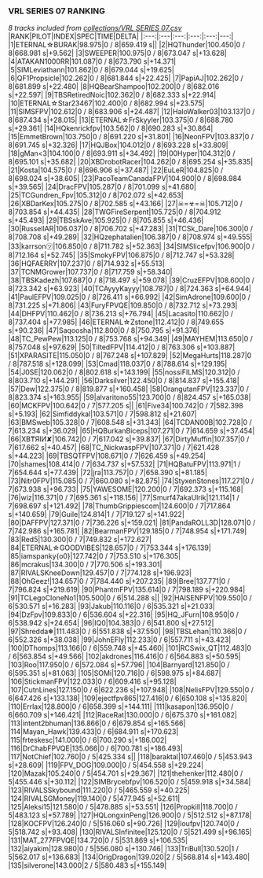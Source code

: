 ### VRL SERIES 07 RANKING
*8 tracks included from [collections/VRL SERIES 07.csv](/collections/VRL%20SERIES%2007.csv)*
|RANK|PILOT|INDEX|SPEC|TIME|DELTA|
|:---:|:---|:---:|:---:|:---:|---:|
|1|ETERNAL☆BURAK|98.975|0 / 8|659.419 s||
|2|HQThunder|100.450|0 / 8|668.981 s|+9.562|
|3|SWEEPER|100.975|0 / 8|673.047 s|+13.628|
|4|ATAKAN1000RR|101.087|0 / 8|673.790 s|+14.371|
|5|SIMLeviathann|101.862|0 / 8|679.044 s|+19.625|
|6|QF1Propsicle|102.262|0 / 8|681.844 s|+22.425|
|7|PapiAJ|102.262|0 / 8|681.899 s|+22.480|
|8|HQBearShampoo|102.200|0 / 8|682.016 s|+22.597|
|9|TBSRetiredNoic|102.362|0 / 8|682.333 s|+22.914|
|10|ETERNAL☆Star23467|102.400|0 / 8|682.994 s|+23.575|
|11|SIMSFPV|102.612|0 / 8|683.906 s|+24.487|
|12|HaloWalker03|103.137|0 / 8|687.434 s|+28.015|
|13|ETERNAL☆FrSkyyler|103.375|0 / 8|688.780 s|+29.361|
|14|HQkenrickfpv|103.562|0 / 8|690.283 s|+30.864|
|15|EmmetBrown|103.750|0 / 8|691.220 s|+31.801|
|16|NeonFPV|103.837|0 / 8|691.745 s|+32.326|
|17|HQJBox|104.012|0 / 8|693.228 s|+33.809|
|18|gMan&lt;3|104.100|0 / 8|693.911 s|+34.492|
|19|00Hyper|104.312|0 / 8|695.101 s|+35.682|
|20|XBDrobotRacer|104.262|0 / 8|695.254 s|+35.835|
|21|Kosta|104.575|0 / 8|696.906 s|+37.487|
|22|EuLeR|104.825|0 / 8|698.024 s|+38.605|
|23|PacoTeamCanadaFPV|104.900|0 / 8|698.984 s|+39.565|
|24|DracFPV|105.287|0 / 8|701.099 s|+41.680|
|25|TCGundren_Fpv|105.312|0 / 8|702.072 s|+42.653|
|26|XBDarKex|105.275|0 / 8|702.585 s|+43.166|
|27|☠=☣=☠|105.712|0 / 8|703.854 s|+44.435|
|28|TWGFireSerpent|105.725|0 / 8|704.912 s|+45.493|
|29|TBSskAve|105.925|0 / 8|705.855 s|+46.436|
|30|RussellAR|106.037|0 / 8|706.702 s|+47.283|
|31|TCSk_Dare|106.300|0 / 8|708.708 s|+49.289|
|32|HQzephatalien|106.387|0 / 8|708.974 s|+49.555|
|33|karrson㋡|106.850|0 / 8|711.782 s|+52.363|
|34|SIMSlicefpv|106.900|0 / 8|712.164 s|+52.745|
|35|SmokyFPV|106.875|0 / 8|712.747 s|+53.328|
|36|HQFAERRY|107.237|0 / 8|714.932 s|+55.513|
|37|TCNMGrower|107.737|0 / 8|717.759 s|+58.340|
|38|TBSKadezh|107.687|0 / 8|718.497 s|+59.078|
|39|CruzEFPV|108.600|0 / 8|723.342 s|+63.923|
|40|TCAyyyKayyy|108.787|0 / 8|724.363 s|+64.944|
|41|PaulEFPV|109.025|0 / 8|726.411 s|+66.992|
|42|SimAdrone|109.600|0 / 8|731.225 s|+71.806|
|43|FuryFPVQE|109.850|0 / 8|732.712 s|+73.293|
|44|DHFPV|110.462|0 / 8|736.213 s|+76.794|
|45|Lacasito|110.662|0 / 8|737.404 s|+77.985|
|46|ETERNAL☆Zstone|112.412|0 / 8|749.655 s|+90.236|
|47|Saqoosha|112.800|0 / 8|750.795 s|+91.376|
|48|TC_PewPew|113.125|0 / 8|753.768 s|+94.349|
|49|MAYHEM|113.650|0 / 8|757.048 s|+97.629|
|50|TiltedFPV|114.412|0 / 8|763.306 s|+103.887|
|51|XPARASITE|115.050|0 / 8|767.248 s|+107.829|
|52|MegaHurts|118.287|0 / 8|787.518 s|+128.099|
|53|Cmad|118.037|0 / 8|788.614 s|+129.195|
|54|J0SE|120.062|0 / 8|802.618 s|+143.199|
|55|nossiFILMS|120.312|0 / 8|803.710 s|+144.291|
|56|Darksilver|122.450|0 / 8|814.837 s|+155.418|
|57|Dew|122.375|0 / 8|819.877 s|+160.458|
|58|OrangutanFPV|123.337|0 / 8|823.374 s|+163.955|
|59|alvaritono55|123.700|0 / 8|824.457 s|+165.038|
|60|MCKFPV|100.642|0 / 7|577.205 s||
|61|Five34|100.742|0 / 7|582.398 s|+5.193|
|62|Simfiddykal|103.571|0 / 7|598.812 s|+21.607|
|63|BMSweb|105.328|0 / 7|608.548 s|+31.343|
|64|TCDAN00B|102.728|0 / 7|613.234 s|+36.029|
|65|HQBurkanBiceps|107.271|0 / 7|614.659 s|+37.454|
|66|XB₸ЯIИ✘|106.742|0 / 7|617.042 s|+39.837|
|67|DirtyMuffin|107.357|0 / 7|617.662 s|+40.457|
|68|TC_NickwaspFPV|107.371|0 / 7|621.428 s|+44.223|
|69|TBSQTFPV|108.671|0 / 7|626.459 s|+49.254|
|70|shames|108.414|0 / 7|634.737 s|+57.532|
|71|HQBatuFPV|113.971|1 / 7|654.644 s|+77.439|
|72|jra|113.757|0 / 7|658.390 s|+81.185|
|73|Nitr0FPV|115.085|0 / 7|660.080 s|+82.875|
|74|StyxenStones|117.271|0 / 7|673.938 s|+96.733|
|75|YAWESOME|120.200|0 / 7|692.373 s|+115.168|
|76|wiz|116.371|0 / 7|695.361 s|+118.156|
|77|Smurf47akaUlrik|121.114|1 / 7|698.697 s|+121.492|
|78|ThumbGrippiescom|124.600|0 / 7|717.864 s|+140.659|
|79|Guile|124.814|1 / 7|719.127 s|+141.922|
|80|DAFFPV|127.371|0 / 7|736.226 s|+159.021|
|81|PandaROLL3D|128.071|0 / 7|742.986 s|+165.781|
|82|BearmanFPV|129.185|0 / 7|748.954 s|+171.749|
|83|Red5|130.300|0 / 7|749.832 s|+172.627|
|84|ETERNAL☆GOODVIBES|128.657|0 / 7|753.344 s|+176.139|
|85|iamspanky{o0}|127.742|0 / 7|753.510 s|+176.305|
|86|mcrakus|134.300|0 / 7|770.506 s|+193.301|
|87|RIVALSKneeDown|129.457|0 / 7|774.128 s|+196.923|
|88|OhGeez!|134.657|0 / 7|784.440 s|+207.235|
|89|Bree|137.771|0 / 7|796.824 s|+219.619|
|90|PhantmFPV|135.614|0 / 7|798.189 s|+220.984|
|91|TCLegoCloneNo1|105.500|0 / 6|514.288 s||
|92|HAISENFPV|109.550|0 / 6|530.571 s|+16.283|
|93|Jakub|110.116|0 / 6|535.321 s|+21.033|
|94|DzFpv|109.833|0 / 6|536.604 s|+22.316|
|95|HQ_JFurn|108.950|0 / 6|538.942 s|+24.654|
|96|IQ0|104.383|0 / 6|541.800 s|+27.512|
|97|Shredda❅|111.483|0 / 6|551.838 s|+37.550|
|98|TBSLehan|110.366|0 / 6|552.326 s|+38.038|
|99|JohnEFly|112.233|0 / 6|557.711 s|+43.423|
|100|DThomps|113.166|0 / 6|559.748 s|+45.460|
|101|RCSwix_QT|112.483|0 / 6|563.854 s|+49.566|
|102|akdrones|116.416|0 / 6|564.883 s|+50.595|
|103|Roo|117.950|0 / 6|572.084 s|+57.796|
|104|Barnyard|121.850|0 / 6|595.351 s|+81.063|
|105|SOMi|120.716|0 / 6|598.975 s|+84.687|
|106|StickmanFPV|122.033|0 / 6|609.416 s|+95.128|
|107|CutnLines|127.150|0 / 6|622.236 s|+107.948|
|108|NelisFPV|129.550|0 / 6|647.426 s|+133.138|
|109|ejectfpv865|127.416|0 / 6|650.108 s|+135.820|
|110|Errlax|128.800|0 / 6|658.399 s|+144.111|
|111|kasapon|136.950|0 / 6|660.709 s|+146.421|
|112|RaceRat|130.000|0 / 6|675.370 s|+161.082|
|113|intent2bhuman|136.866|0 / 6|679.854 s|+165.566|
|114|Mayan_Hawk|139.433|0 / 6|684.911 s|+170.623|
|115|frteskesc|141.000|0 / 6|700.290 s|+186.002|
|116|DrChabFPVQE|135.066|0 / 6|700.781 s|+186.493|
|117|NotChief|102.760|0 / 5|425.334 s||
|118|baraktal|107.460|0 / 5|453.943 s|+28.609|
|119|FPV_DOG|109.000|0 / 5|454.558 s|+29.224|
|120|Mazak|105.240|0 / 5|454.701 s|+29.367|
|121|thehenker|112.480|0 / 5|455.446 s|+30.112|
|122|SIMBrycebfpv|106.520|0 / 5|459.918 s|+34.584|
|123|RIVALSSkybound|111.220|0 / 5|465.559 s|+40.225|
|124|RIVALSGMoney|119.140|0 / 5|477.945 s|+52.611|
|125|Aleksi15|121.580|0 / 5|478.885 s|+53.551|
|126|Propkill|118.700|0 / 5|483.123 s|+57.789|
|127|HQLongxinPeng|126.900|0 / 5|512.512 s|+87.178|
|128|KOCFPV|126.240|0 / 5|516.060 s|+90.726|
|129|loufpv|120.740|0 / 5|518.742 s|+93.408|
|130|RIVALSInfinitee|125.120|0 / 5|521.499 s|+96.165|
|131|MAT_277FPVQE|134.720|0 / 5|531.869 s|+106.535|
|132|aiyakim|128.980|0 / 5|556.080 s|+130.746|
|133|TriBull|130.520|1 / 5|562.017 s|+136.683|
|134|OrigDragon|139.020|2 / 5|568.814 s|+143.480|
|135|silverone|143.000|2 / 5|580.483 s|+155.149|
